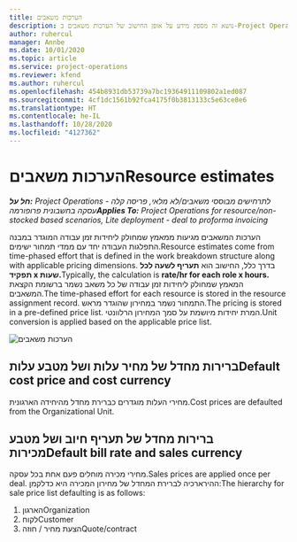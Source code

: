 ```yaml
---
title: הערכות משאבים
description: נושא זה מספק מידע על אופן החישוב של הערכות משאבים ב-Project Operations.
author: ruhercul
manager: Annbe
ms.date: 10/01/2020
ms.topic: article
ms.service: project-operations
ms.reviewer: kfend
ms.author: ruhercul
ms.openlocfilehash: 454b8931db53739a7bc19364911109802a1ed087
ms.sourcegitcommit: 4cf1dc1561b92fca4175f0b3813133c5e63ce8e6
ms.translationtype: HT
ms.contentlocale: he-IL
ms.lasthandoff: 10/28/2020
ms.locfileid: "4127362"
---
```

# <a name="resource-estimates"></a><span data-ttu-id="4fa11-103">הערכות משאבים</span><span class="sxs-lookup"><span data-stu-id="4fa11-103">Resource estimates</span></span>

<span data-ttu-id="4fa11-104">_**חל על:** Project Operations לתרחישים מבוססי משאבים/לא מלאי, פריסה קלה - עסקה בחשבונית פרופורמה_</span><span class="sxs-lookup"><span data-stu-id="4fa11-104">_**Applies To:** Project Operations for resource/non-stocked based scenarios, Lite deployment - deal to proforma invoicing_</span></span>

<span data-ttu-id="4fa11-105">הערכות המשאבים מגיעות ממאמץ שמחולק ליחידות זמן עבודה המוגדר במבנה התפלגות העבודה יחד עם ממדי תמחור ישימים.</span><span class="sxs-lookup"><span data-stu-id="4fa11-105">Resource estimates come from time-phased effort that is defined in the work breakdown structure along with applicable pricing dimensions.</span></span> <span data-ttu-id="4fa11-106">בדרך כלל, החישוב הוא **תעריף לשעה לכל תפקיד x שעות.**</span><span class="sxs-lookup"><span data-stu-id="4fa11-106">Typically, the calculation is **rate/hr for each role x hours.**</span></span> <span data-ttu-id="4fa11-107">המאמץ שמחולק ליחידות זמן עבודה של כל משאב נשמר ברשומת הקצאת המשאבים.</span><span class="sxs-lookup"><span data-stu-id="4fa11-107">The time-phased effort for each resource is stored in the resource assignment record.</span></span> <span data-ttu-id="4fa11-108">התמחור נשמר במחירון שהוגדר מראש.</span><span class="sxs-lookup"><span data-stu-id="4fa11-108">The pricing is stored in a pre-defined price list.</span></span> <span data-ttu-id="4fa11-109">המרת יחידות מיושמת על סמך המחירון הרלוונטי.</span><span class="sxs-lookup"><span data-stu-id="4fa11-109">Unit conversion is applied based on the applicable price list.</span></span>

![הערכות משאבים](./media/navigation12.png)

## <a name="default-cost-price-and-cost-currency"></a><span data-ttu-id="4fa11-111">ברירות מחדל של מחיר עלות ושל מטבע עלות</span><span class="sxs-lookup"><span data-stu-id="4fa11-111">Default cost price and cost currency</span></span>

<span data-ttu-id="4fa11-112">מחירי העלות מוגדרים כברירת מחדל מהיחידה הארגונית.</span><span class="sxs-lookup"><span data-stu-id="4fa11-112">Cost prices are defaulted from the Organizational Unit.</span></span>

## <a name="default-bill-rate-and-sales-currency"></a><span data-ttu-id="4fa11-113">ברירות מחדל של תעריף חיוב ושל מטבע מכירות</span><span class="sxs-lookup"><span data-stu-id="4fa11-113">Default bill rate and sales currency</span></span>

<span data-ttu-id="4fa11-114">מחירי מכירה מוחלים פעם אחת בכל עסקה.</span><span class="sxs-lookup"><span data-stu-id="4fa11-114">Sales prices are applied once per deal.</span></span> <span data-ttu-id="4fa11-115">ההירארכיה לברירת המחדל של מחירון המכירה היא כדלקמן:</span><span class="sxs-lookup"><span data-stu-id="4fa11-115">The hierarchy for sale price list defaulting is as follows:</span></span>

1. <span data-ttu-id="4fa11-116">הארגון</span><span class="sxs-lookup"><span data-stu-id="4fa11-116">Organization</span></span>
2. <span data-ttu-id="4fa11-117">לקוח</span><span class="sxs-lookup"><span data-stu-id="4fa11-117">Customer</span></span>
3. <span data-ttu-id="4fa11-118">הצעת מחיר / חוזה</span><span class="sxs-lookup"><span data-stu-id="4fa11-118">Quote/contract</span></span>
